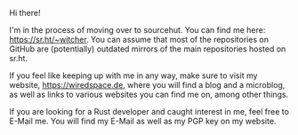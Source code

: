Hi there!

I'm in the process of moving over to sourcehut. You can find me here: https://sr.ht/~witcher. You can assume that most of the repositories on GitHub are (potentially) outdated mirrors of the main repositories hosted on sr.ht.

If you feel like keeping up with me in any way, make sure to visit my website, https://wiredspace.de, where you will find a blog and a microblog, as well as links to various websites you can find me on, among other things.

If you are looking for a Rust developer and caught interest in me, feel free to E-Mail me. You will find my E-Mail as well as my PGP key on my website.
